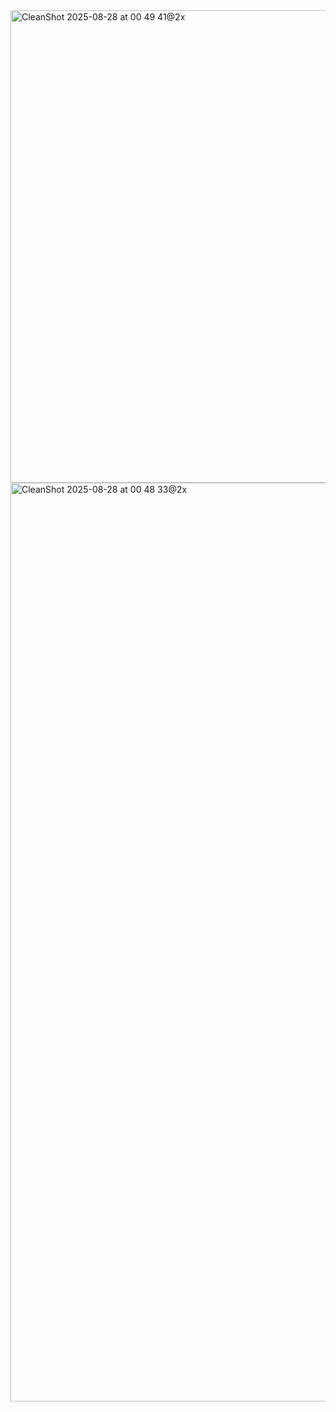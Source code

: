 <img width="2090" height="756" alt="CleanShot 2025-08-28 at 00 49 41@2x" src="https://github.com/user-attachments/assets/0ba772b3-7da0-4f6e-9b05-a5614330786e" />


<img width="2140" height="1470" alt="CleanShot 2025-08-28 at 00 48 33@2x" src="https://github.com/user-attachments/assets/96d0ea75-b699-4622-bf1d-7d910926cbf5" />
